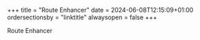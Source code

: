 +++
title = "Route Enhancer"
date = 2024-06-08T12:15:09+01:00
ordersectionsby = "linktitle"
alwaysopen = false
+++

Route Enhancer
